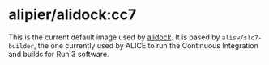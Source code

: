alipier/alidock:cc7
===================

This is the current default image used by [alidock](https://github.com/alidock/alidock). It is based
by `alisw/slc7-builder`, the one currently used by ALICE to run the Continuous Integration and
builds for Run 3 software.
